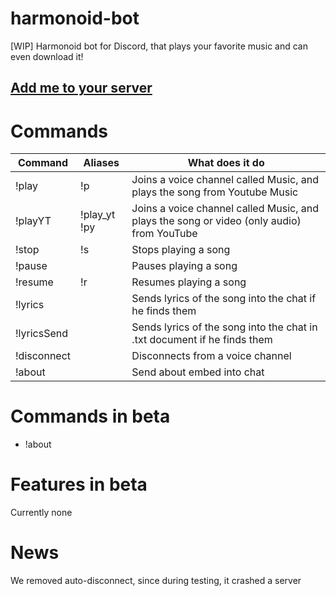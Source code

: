 # harmonoid-bot
[WIP] Harmonoid bot for Discord, that plays your favorite music and can even download it!

## [Add me to your server](https://discord.com/oauth2/authorize?client_id=802600265005137980&scope=bot&permissions=36932608)


# Commands
| Command                 | Aliases        | What does it do                                                                           |
|-------------------------|----------------|-------------------------------------------------------------------------------------------|
| !play <song name>       | !p             | Joins a voice channel called Music, and plays the song from Youtube Music                 |
| !playYT <song name>     | !play_yt !py   | Joins a voice channel called Music, and plays the song or video (only audio) from YouTube |
| !stop                   | !s             | Stops playing a song                                                                      |
| !pause                  |                | Pauses playing a song                                                                     |
| !resume                 | !r             | Resumes playing a song                                                                    |
| !lyrics <song name>     |                | Sends lyrics of the song into the chat if he finds them                                   |
| !lyricsSend <song name> |                | Sends lyrics of the song into the chat in .txt document if he finds them                  |
| !disconnect             |                | Disconnects from a voice channel                                                          |
| !about                  |                | Send about embed into chat                                                                |

# Commands in beta
- !about

# Features in beta
Currently none

# News
We removed auto-disconnect, since during testing, it crashed a server
